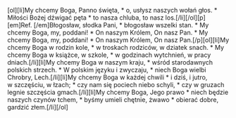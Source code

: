 [ol][li]My chcemy Boga, Panno święta, * o, usłysz naszych wołań głos. * Miłości Bożej dźwigać pęta * to nasza chluba, to nasz los.[/li][/ol][p][em]Ref. [/em]Błogosław, słodka Pani, * błogosław wszelki stan. * My chcemy Boga, my, poddani! * On naszym Królem, On nasz Pan. * My chcemy Boga, my, poddani! * On naszym Królem, On nasz Pan.[/p][ol][li]My chcemy Boga w rodzin kole, * w troskach rodziców, w dziatek snach. * My chcemy Boga w książce, w szkole, * w godzinach wytchnień, w pracy dniach.[/li][li]My chcemy Boga w naszym kraju, * wśród starodawnych polskich strzech. * W polskim języku i zwyczaju, * niech Boga wielbi Chrobry, Lech.[/li][li]My chcemy Boga w każdej chwili * i dziś, i jutro, w szczęściu, w łzach; * czy nam się pociech niebo schyli, * czy w gruzach legnie szczęścia gmach.[/li][li]My chcemy Boga, Jego prawo * niech będzie naszych czynów tchem, * byśmy umieli chętnie, żwawo * obierać dobre, gardzić złem.[/li][/ol]